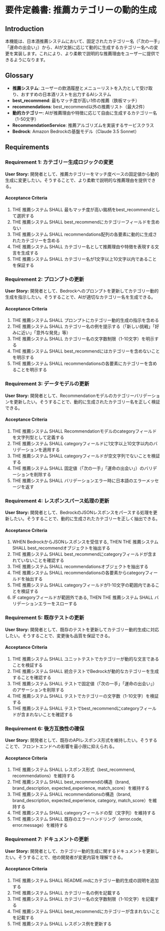 # 要件定義書: 推薦カテゴリーの動的生成

## Introduction

本機能は、日本酒推薦システムにおいて、固定されたカテゴリー名（「次の一手」「運命の出会い」）から、AIが文脈に応じて動的に生成するカテゴリー名への変更を実装します。これにより、より柔軟で説明的な推薦理由をユーザーに提供できるようになります。

## Glossary

- **推薦システム**: ユーザーの飲酒履歴とメニューリストを入力として受け取り、おすすめの日本酒リストを出力するAIシステム
- **best_recommend**: 最もマッチ度が高い1件の推薦（鉄板マッチ）
- **recommendations**: best_recommend以外の推薦リスト（最大2件）
- **動的カテゴリー**: AIが推薦理由や特徴に応じて自由に生成するカテゴリー名（1-50文字）
- **RecommendationService**: 推薦アルゴリズムを実装するサービスクラス
- **Bedrock**: Amazon Bedrockの基盤モデル（Claude 3.5 Sonnet）

## Requirements

### Requirement 1: カテゴリー生成ロジックの変更

**User Story:** 開発者として、推薦カテゴリーをマッチ度ベースの固定値から動的生成に変更したい。そうすることで、より柔軟で説明的な推薦理由を提供できる。

#### Acceptance Criteria

1. THE 推薦システム SHALL 最もマッチ度が高い銘柄をbest_recommendとして選択する
2. THE 推薦システム SHALL best_recommendにカテゴリーフィールドを含めない
3. THE 推薦システム SHALL recommendations配列の各要素に動的に生成されたカテゴリーを含める
4. THE 推薦システム SHALL カテゴリー名として推薦理由や特徴を表現する文言を生成する
5. THE 推薦システム SHALL カテゴリー名が1文字以上10文字以内であることを保証する

### Requirement 2: プロンプトの更新

**User Story:** 開発者として、Bedrockへのプロンプトを更新してカテゴリー動的生成を指示したい。そうすることで、AIが適切なカテゴリー名を生成できる。

#### Acceptance Criteria

1. THE 推薦システム SHALL プロンプトにカテゴリー動的生成の指示を含める
2. THE 推薦システム SHALL カテゴリー名の例を提示する（「新しい挑戦」「好みに近い」「意外な発見」等）
3. THE 推薦システム SHALL カテゴリー名の文字数制限（1-10文字）を明示する
4. THE 推薦システム SHALL best_recommendにはカテゴリーを含めないことを明示する
5. THE 推薦システム SHALL recommendationsの各要素にカテゴリーを含めることを明示する

### Requirement 3: データモデルの更新

**User Story:** 開発者として、Recommendationモデルのカテゴリーバリデーションを更新したい。そうすることで、動的に生成されたカテゴリー名を正しく検証できる。

#### Acceptance Criteria

1. THE 推薦システム SHALL Recommendationモデルのcategoryフィールドを文字列型として定義する
2. THE 推薦システム SHALL categoryフィールドに1文字以上10文字以内のバリデーションを適用する
3. THE 推薦システム SHALL categoryフィールドが空文字列でないことを検証する
4. THE 推薦システム SHALL 固定値（「次の一手」「運命の出会い」）のバリデーションを削除する
5. THE 推薦システム SHALL バリデーションエラー時に日本語のエラーメッセージを返す

### Requirement 4: レスポンスパース処理の更新

**User Story:** 開発者として、BedrockのJSONレスポンスをパースする処理を更新したい。そうすることで、動的に生成されたカテゴリーを正しく抽出できる。

#### Acceptance Criteria

1. WHEN BedrockからJSONレスポンスを受信する, THEN THE 推薦システム SHALL best_recommendオブジェクトを抽出する
2. THE 推薦システム SHALL best_recommendにcategoryフィールドが含まれていないことを確認する
3. THE 推薦システム SHALL recommendationsオブジェクトを抽出する
4. THE 推薦システム SHALL recommendationsの各要素からcategoryフィールドを抽出する
5. THE 推薦システム SHALL categoryフィールドが1-10文字の範囲内であることを検証する
6. IF categoryフィールドが範囲外である, THEN THE 推薦システム SHALL バリデーションエラーをスローする

### Requirement 5: 既存テストの更新

**User Story:** 開発者として、既存のテストを更新してカテゴリー動的生成に対応したい。そうすることで、変更後も品質を保証できる。

#### Acceptance Criteria

1. THE 推薦システム SHALL ユニットテストでカテゴリーが動的な文言であることを検証する
2. THE 推薦システム SHALL 統合テストでBedrockが動的なカテゴリーを生成することを確認する
3. THE 推薦システム SHALL テストで固定値（「次の一手」「運命の出会い」）のアサーションを削除する
4. THE 推薦システム SHALL テストでカテゴリーの文字数（1-10文字）を検証する
5. THE 推薦システム SHALL テストでbest_recommendにcategoryフィールドが含まれないことを確認する

### Requirement 6: 後方互換性の確保

**User Story:** 開発者として、既存のAPIレスポンス形式を維持したい。そうすることで、フロントエンドへの影響を最小限に抑えられる。

#### Acceptance Criteria

1. THE 推薦システム SHALL レスポンス形式（best_recommend, recommendations）を維持する
2. THE 推薦システム SHALL best_recommendの構造（brand, brand_description, expected_experience, match_score）を維持する
3. THE 推薦システム SHALL recommendationsの構造（brand, brand_description, expected_experience, category, match_score）を維持する
4. THE 推薦システム SHALL categoryフィールドの型（文字列）を維持する
5. THE 推薦システム SHALL 既存のエラーハンドリング（error.code, error.message）を維持する

### Requirement 7: ドキュメントの更新

**User Story:** 開発者として、カテゴリー動的生成に関するドキュメントを更新したい。そうすることで、他の開発者が変更内容を理解できる。

#### Acceptance Criteria

1. THE 推薦システム SHALL README.mdにカテゴリー動的生成の説明を追加する
2. THE 推薦システム SHALL カテゴリー名の例を記載する
3. THE 推薦システム SHALL カテゴリー名の文字数制限（1-10文字）を記載する
4. THE 推薦システム SHALL best_recommendにカテゴリーが含まれないことを記載する
5. THE 推薦システム SHALL レスポンス例を更新する
